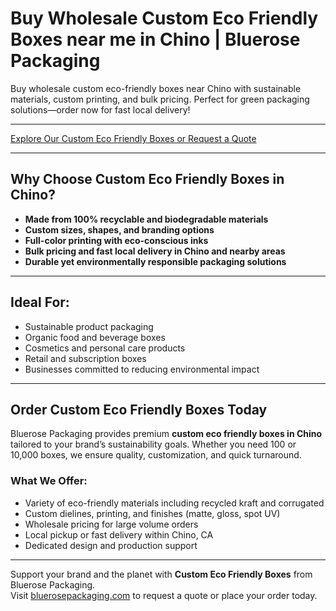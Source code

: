 # Buy Wholesale Custom Eco Friendly Boxes near me in Chino | Bluerose Packaging

Buy wholesale custom eco-friendly boxes near Chino with sustainable materials, custom printing, and bulk pricing. Perfect for green packaging solutions—order now for fast local delivery!

---

[Explore Our Custom Eco Friendly Boxes or Request a Quote](https://www.bluerosepackaging.com/location/chino/)

---

## Why Choose Custom Eco Friendly Boxes in Chino?

- **Made from 100% recyclable and biodegradable materials**  
- **Custom sizes, shapes, and branding options**  
- **Full-color printing with eco-conscious inks**  
- **Bulk pricing and fast local delivery in Chino and nearby areas**  
- **Durable yet environmentally responsible packaging solutions**

---

## Ideal For:

- Sustainable product packaging  
- Organic food and beverage boxes  
- Cosmetics and personal care products  
- Retail and subscription boxes  
- Businesses committed to reducing environmental impact

---

## Order Custom Eco Friendly Boxes Today

Bluerose Packaging provides premium **custom eco friendly boxes in Chino** tailored to your brand’s sustainability goals. Whether you need 100 or 10,000 boxes, we ensure quality, customization, and quick turnaround.

### What We Offer:

- Variety of eco-friendly materials including recycled kraft and corrugated  
- Custom dielines, printing, and finishes (matte, gloss, spot UV)  
- Wholesale pricing for large volume orders  
- Local pickup or fast delivery within Chino, CA  
- Dedicated design and production support

---

Support your brand and the planet with **Custom Eco Friendly Boxes** from Bluerose Packaging.  
Visit [bluerosepackaging.com](https://www.bluerosepackaging.com/product-category/boxes/) to request a quote or place your order today.

